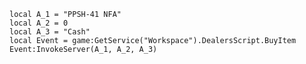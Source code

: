 	local A_1 = "PPSH-41 NFA"
	local A_2 = 0
	local A_3 = "Cash"
	local Event = game:GetService("Workspace").DealersScript.BuyItem
	Event:InvokeServer(A_1, A_2, A_3)
